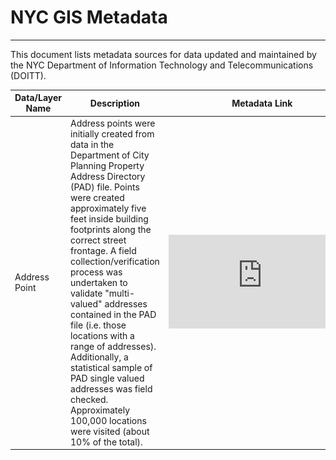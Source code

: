 # NYC GIS Metadata
-------------

This document lists metadata sources for data updated and maintained by the NYC Department of Information Technology and Telecommunications (DOITT).

| Data/Layer Name | Description |  Metadata Link | Preview |
| ---|---|---|---|
| Address Point | Address points were initially created from data in the Department of City Planning Property Address Directory (PAD) file. Points were created approximately five feet inside building footprints along the correct street frontage. A field collection/verification process was undertaken to validate "multi-valued" addresses contained in the PAD file (i.e. those locations with a range of addresses). Additionally, a statistical sample of PAD single valued addresses was field checked. Approximately 100,000 locations were visited (about 10% of the total). | ![Metadata](https://github.com/CityOfNewYork/nyc-geo-metadata/blob/master/Metadata/Metadata_AddressPoint.md) | ![image](https://github.com/CityOfNewYork/nyc-geo-metadata/blob/master/Images/AddressPoint.PNG)
